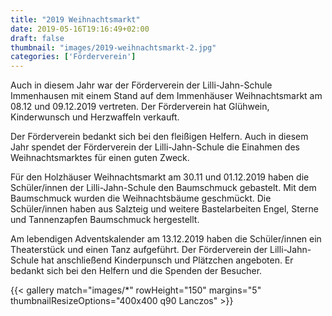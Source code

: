 ```yaml
---
title: "2019 Weihnachtsmarkt"
date: 2019-05-16T19:16:49+02:00
draft: false
thumbnail: "images/2019-weihnachtsmarkt-2.jpg"
categories: ['Förderverein']
---
```

Auch in diesem Jahr war der Förderverein der Lilli-Jahn-Schule Immenhausen mit einem Stand auf dem Immenhäuser Weihnachtsmarkt am 08.12 und 09.12.2019 vertreten. Der Förderverein hat Glühwein, Kinderwunsch und Herzwaffeln verkauft. 

Der Förderverein bedankt sich bei den fleißigen Helfern. Auch in diesem Jahr spendet der Förderverein der Lilli-Jahn-Schule die Einahmen des Weihnachtsmarktes für einen guten Zweck.

Für den Holzhäuser Weihnachtsmarkt am 30.11 und 01.12.2019 haben die Schüler/innen der Lilli-Jahn-Schule  den Baumschmuck gebastelt. Mit dem Baumschmuck wurden die Weihnachtsbäume geschmückt. Die Schüler/innen haben aus Salzteig und weitere Bastelarbeiten Engel, Sterne und Tannenzapfen Baumschmuck hergestellt. 

Am lebendigen Adventskalender am 13.12.2019 haben die Schüler/innen ein Theaterstück und einen Tanz aufgeführt. Der Förderverein der Lilli-Jahn-Schule hat anschließend Kinderpunsch und Plätzchen angeboten. Er bedankt sich bei den Helfern und die Spenden der Besucher.

{{< gallery match="images/*" rowHeight="150" margins="5" thumbnailResizeOptions="400x400 q90 Lanczos" >}}